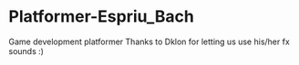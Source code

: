 # Platformer-Espriu_Bach
Game development platformer
Thanks to Dklon for letting us use his/her fx sounds :)
